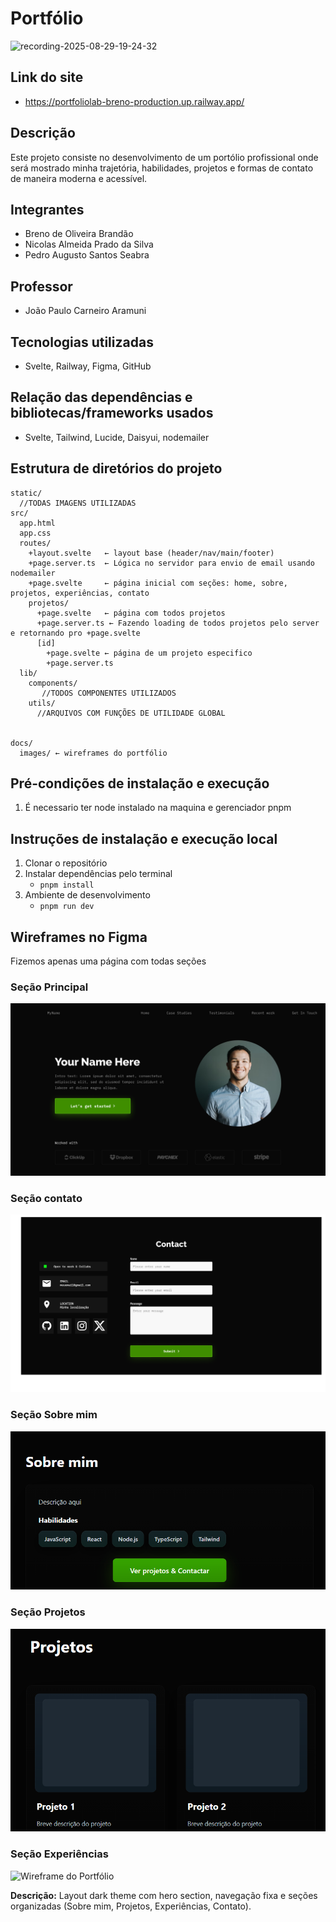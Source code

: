 # Portfólio

![recording-2025-08-29-19-24-32](https://github.com/user-attachments/assets/a9f841d9-3c74-4530-a279-44cdb7ffb9b7)


## Link do site 
- https://portfoliolab-breno-production.up.railway.app/

## Descrição
Este projeto consiste no desenvolvimento de um portólio profissional onde será mostrado minha trajetória, habilidades, projetos e formas de contato de maneira moderna
e acessível.

## Integrantes
- Breno de Oliveira Brandão 
- Nicolas Almeida Prado da Silva	
- Pedro Augusto Santos Seabra	

## Professor
- João Paulo Carneiro Aramuni

## Tecnologias utilizadas
- Svelte, Railway, Figma, GitHub
 
## Relação das dependências e bibliotecas/frameworks usados
- Svelte, Tailwind, Lucide, Daisyui, nodemailer


## Estrutura de diretórios do projeto
```
static/
  //TODAS IMAGENS UTILIZADAS
src/
  app.html
  app.css
  routes/
    +layout.svelte   ← layout base (header/nav/main/footer)
    +page.server.ts  ← Lógica no servidor para envio de email usando nodemailer
    +page.svelte     ← página inicial com seções: home, sobre, projetos, experiências, contato
    projetos/
      +page.svelte   ← página com todos projetos
      +page.server.ts ← Fazendo loading de todos projetos pelo server e retornando pro +page.svelte
      [id]
        +page.svelte ← página de um projeto especifico
        +page.server.ts
  lib/
    components/
       //TODOS COMPONENTES UTILIZADOS
    utils/
      //ARQUIVOS COM FUNÇÕES DE UTILIDADE GLOBAL
     
    
docs/
  images/ ← wireframes do portfólio

```
## Pré-condições de instalação e execução
1. É necessario ter node instalado na maquina e gerenciador pnpm
## Instruções de instalação e execução local
1. Clonar o repositório
2. Instalar dependências pelo terminal
   - `pnpm install`
3. Ambiente de desenvolvimento
   - `pnpm run dev`

## Wireframes no Figma
Fizemos apenas uma página com todas seções
### Seção Principal
![Wireframe do Portfólio](docs/images/wireframe.png)
### Seção contato
![Wireframe do Portfólio](docs/images/Contact.png)
### Seção Sobre mim
![Wireframe do Portfólio](docs/images/SobreMim.png)
### Seção Projetos
![Wireframe do Portfólio](docs/images/Projetos.png)
### Seção Experiências
![Wireframe do Portfólio](docs/images/Experiências.png)






**Descrição:** Layout dark theme com hero section, navegação fixa e seções organizadas (Sobre mim, Projetos, Experiências, Contato).
